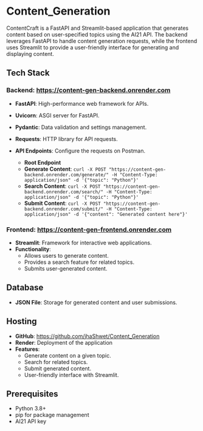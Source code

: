 # Content_Generation
ContentCraft is a FastAPI and Streamlit-based application that generates content based on user-specified topics using the AI21 API. The backend leverages FastAPI to handle content generation requests, while the frontend uses Streamlit to provide a user-friendly interface for generating and displaying content.

## Tech Stack

### Backend: https://content-gen-backend.onrender.com

- **FastAPI**: High-performance web framework for APIs.
- **Uvicorn**: ASGI server for FastAPI.
- **Pydantic**: Data validation and settings management.
- **Requests**: HTTP library for API requests.
- **API Endpoints**: Configure the requests on Postman.

    - **Root Endpoint**
    - **Generate Content**: `curl -X POST "https://content-gen-backend.onrender.com/generate/" -H "Content-Type: application/json" -d '{"topic": "Python"}'`
    - **Search Content**: `curl -X POST "https://content-gen-backend.onrender.com/search/" -H "Content-Type: application/json" -d '{"topic": "Python"}'`
    - **Submit Content**: `curl -X POST "https://content-gen-backend.onrender.com/submit/" -H "Content-Type: application/json" -d '{"content": "Generated content here"}'`

### Frontend:  https://content-gen-frontend.onrender.com

- **Streamlit**: Framework for interactive web applications.
- **Functionality**:
    - Allows users to generate content.
    - Provides a search feature for related topics.
    - Submits user-generated content.

## Database

- **JSON File**: Storage for generated content and user submissions.

## Hosting

- **GitHub**: https://github.com/jhaShwet/Content_Generation
- **Render**: Deployment of the application
- **Features**:
    - Generate content on a given topic.
    - Search for related topics.
    - Submit generated content.
    - User-friendly interface with Streamlit.

## Prerequisites

- Python 3.8+
- pip for package management
- AI21 API key

